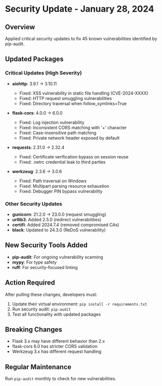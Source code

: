 # Security Update - January 28, 2024

## Overview
Applied critical security updates to fix 45 known vulnerabilities identified by pip-audit.

## Updated Packages

### Critical Updates (High Severity)
- **aiohttp**: 3.9.1 → 3.10.11
  - Fixed: XSS vulnerability in static file handling (CVE-2024-XXXX)
  - Fixed: HTTP request smuggling vulnerabilities
  - Fixed: Directory traversal when follow_symlinks=True

- **flask-cors**: 4.0.0 → 6.0.0
  - Fixed: Log injection vulnerability
  - Fixed: Inconsistent CORS matching with '+' character
  - Fixed: Case-insensitive path matching
  - Fixed: Private network header exposed by default

- **requests**: 2.31.0 → 2.32.4
  - Fixed: Certificate verification bypass on session reuse
  - Fixed: .netrc credential leak to third parties

- **werkzeug**: 2.3.6 → 3.0.6
  - Fixed: Path traversal on Windows
  - Fixed: Multipart parsing resource exhaustion
  - Fixed: Debugger PIN bypass vulnerability

### Other Security Updates
- **gunicorn**: 21.2.0 → 23.0.0 (request smuggling)
- **urllib3**: Added 2.5.0 (redirect vulnerabilities)
- **certifi**: Added 2024.7.4 (removed compromised CAs)
- **black**: Updated to 24.3.0 (ReDoS vulnerability)

## New Security Tools Added
- **pip-audit**: For ongoing vulnerability scanning
- **mypy**: For type safety
- **ruff**: For security-focused linting

## Action Required
After pulling these changes, developers must:
1. Update their virtual environment: `pip install -r requirements.txt`
2. Run security audit: `pip-audit`
3. Test all functionality with updated packages

## Breaking Changes
- Flask 3.x may have different behavior than 2.x
- flask-cors 6.0 has stricter CORS validation
- Werkzeug 3.x has different request handling

## Regular Maintenance
Run `pip-audit` monthly to check for new vulnerabilities. 